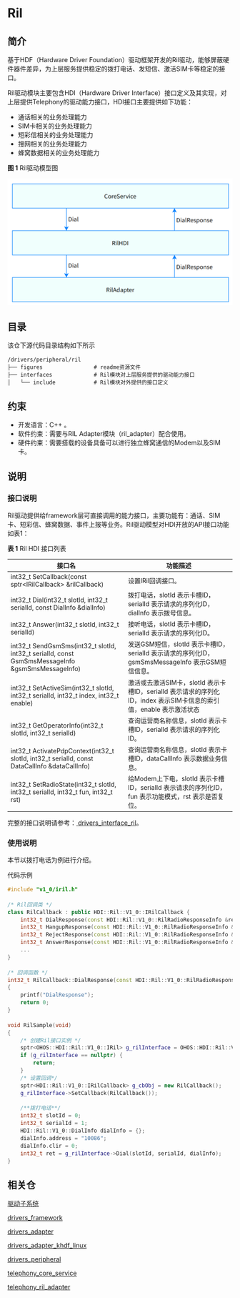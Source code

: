 # Ril

## 简介

基于HDF（Hardware Driver Foundation）驱动框架开发的Ril驱动，能够屏蔽硬件器件差异，为上层服务提供稳定的拨打电话、发短信、激活SIM卡等稳定的接口。

Ril驱动模块主要包含HDI（Hardware Driver Interface）接口定义及其实现，对上层提供Telephony的驱动能力接口，HDI接口主要提供如下功能：

-   通话相关的业务处理能力
-   SIM卡相关的业务处理能力
-   短彩信相关的业务处理能力
-   搜网相关的业务处理能力
-   蜂窝数据相关的业务处理能力

**图 1**  Ril驱动模型图

![Ril驱动模型图](figures/ril-driver-module-architecture_zh.png)

## 目录

该仓下源代码目录结构如下所示

```
/drivers/peripheral/ril
├── figures                # readme资源文件
├── interfaces             # Ril模块对上层服务提供的驱动能力接口
│   └── include            # Ril模块对外提供的接口定义
```

## 约束

-   开发语言：C++ 。
-   软件约束：需要与RIL Adapter模块（ril\_adapter）配合使用。
-   硬件约束：需要搭载的设备具备可以进行独立蜂窝通信的Modem以及SIM卡。

## 说明

### 接口说明

Ril驱动提供给framework层可直接调用的能力接口，主要功能有：通话、SIM卡、短彩信、蜂窝数据、事件上报等业务。Ril驱动模型对HDI开放的API接口功能如表1：

**表 1** Ril HDI 接口列表

| 接口名                                                       | 功能描述                                                     |
| ------------------------------------------------------------ | ------------------------------------------------------------ |
| int32_t SetCallback(const sptr\<IRilCallback\> &rilCallback) | 设置IRil回调接口。 |
| int32_t Dial(int32_t slotId, int32_t serialId, const DialInfo &dialInfo) | 拨打电话，slotId 表示卡槽ID，serialId 表示请求的序列化ID，dialInfo 表示拨号信息。 |
| int32_t Answer(int32_t slotId, int32_t serialId) | 接听电话，slotId 表示卡槽ID，serialId 表示请求的序列化ID。 |
| int32_t SendGsmSms(int32_t slotId, int32_t serialId, const GsmSmsMessageInfo &gsmSmsMessageInfo) | 发送GSM短信，slotId 表示卡槽ID，serialId 表示请求的序列化ID，gsmSmsMessageInfo 表示GSM短信信息。|
| int32_t SetActiveSim(int32_t slotId, int32_t serialId, int32_t index, int32_t enable) |  激活或去激活SIM卡，slotId 表示卡槽ID，serialId 表示请求的序列化ID，index 表示SIM卡信息的索引值，enable 表示激活状态 |
| int32_t GetOperatorInfo(int32_t slotId, int32_t serialId) | 查询运营商名称信息，slotId 表示卡槽ID，serialId 表示请求的序列化ID。 |
| int32_t ActivatePdpContext(int32_t slotId, int32_t serialId, const DataCallInfo &dataCallInfo) | 查询运营商名称信息，slotId 表示卡槽ID，dataCallInfo 表示数据业务信息。 |
| int32_t SetRadioState(int32_t slotId, int32_t serialId, int32_t fun, int32_t rst) | 给Modem上下电，slotId 表示卡槽ID，serialId 表示请求的序列化ID，fun 表示功能模式，rst 表示是否复位。 |

完整的接口说明请参考：[ drivers_interface_ril](https://gitee.com/openharmony/drivers_interface/blob/master/ril/v1_0/IRil.idl)。

### 使用说明

本节以拨打电话为例进行介绍。

代码示例

```c++
#include "v1_0/iril.h"

/* Ril回调类 */
class RilCallback : public HDI::Ril::V1_0::IRilCallback {
    int32_t DialResponse(const HDI::Ril::V1_0::RilRadioResponseInfo &responseInfo) override;
    int32_t HangupResponse(const HDI::Ril::V1_0::RilRadioResponseInfo &responseInfo) override;
    int32_t RejectResponse(const HDI::Ril::V1_0::RilRadioResponseInfo &responseInfo) override;
    int32_t AnswerResponse(const HDI::Ril::V1_0::RilRadioResponseInfo &responseInfo) override;
    ...
}

/* 回调函数 */
int32_t RilCallback::DialResponse(const HDI::Ril::V1_0::RilRadioResponseInfo &responseInfo)
{
    printf("DialResponse");
    return 0;
}

void RilSample(void)
{
    /* 创建Ril接口实例 */
    sptr<OHOS::HDI::Ril::V1_0::IRil> g_rilInterface = OHOS::HDI::Ril::V1_0::IRil::Get();
    if (g_rilInterface == nullptr) {
        return;
    }
    /* 设置回调*/
    sptr<HDI::Ril::V1_0::IRilCallback> g_cbObj = new RilCallback();
    g_rilInterface->SetCallback(RilCallback());

    /**拨打电话**/
    int32_t slotId = 0;
    int32_t serialId = 1;
    HDI::Ril::V1_0::DialInfo dialInfo = {};
    dialInfo.address = "10086";
    dialInfo.clir = 0;
    int32_t ret = g_rilInterface->Dial(slotId, serialId, dialInfo);
}
```

## 相关仓

[驱动子系统](https://gitee.com/openharmony/docs/blob/master/zh-cn/readme/%E9%A9%B1%E5%8A%A8%E5%AD%90%E7%B3%BB%E7%BB%9F.md)

[drivers\_framework](https://gitee.com/openharmony/drivers_framework/blob/master/README_zh.md)

[drivers\_adapter](https://gitee.com/openharmony/drivers_adapter/blob/master/README_zh.md)

[drivers\_adapter\_khdf\_linux](https://gitee.com/openharmony/drivers_adapter_khdf_linux/blob/master/README_zh.md)

[drivers\_peripheral](https://gitee.com/openharmony/drivers_peripheral)

[telephony_core_service](https://gitee.com/openharmony/telephony_core_service/blob/master/README_zh.md)

[telephony\_ril\_adapter](https://gitee.com/openharmony/telephony_ril_adapter/blob/master/README_zh.md)

